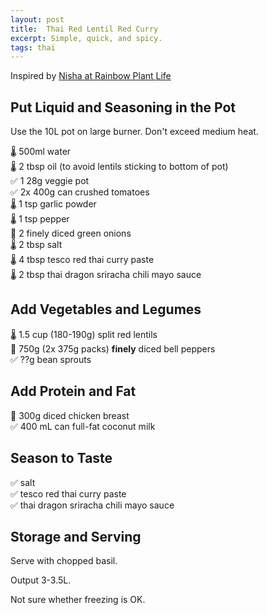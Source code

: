 ```yaml
---
layout: post
title:  Thai Red Lentil Red Curry
excerpt: Simple, quick, and spicy.
tags: thai
---
```

Inspired by [Nisha at Rainbow Plant Life](https://rainbowplantlife.com/vegan-red-lentil-curry/)

## Put Liquid and Seasoning in the Pot
Use the 10L pot on large burner. Don't exceed medium heat.

🌡️ 500ml water  
🌡️ 2 tbsp oil (to avoid lentils sticking to bottom of pot)  
✅ 1 28g veggie pot  
✅ 2x 400g can crushed tomatoes  
🌡️ 1 tsp garlic powder  
🌡️ 1 tsp pepper  
🔪 2 finely diced green onions  
🌡️ 2 tbsp salt  
🌡️ 4 tbsp tesco red thai curry paste  
🌡️ 2 tbsp thai dragon sriracha chili mayo sauce  

## Add Vegetables and Legumes
🌡️ 1.5 cup (180-190g) split red lentils  
🔪 750g (2x 375g packs) **finely** diced bell peppers  
✅ ??g bean sprouts

## Add Protein and Fat
🔪 300g diced chicken breast  
✅ 400 mL can full-fat coconut milk  

## Season to Taste
✅ salt  
✅ tesco red thai curry paste  
✅ thai dragon sriracha chili mayo sauce  

## Storage and Serving

Serve with chopped basil.

Output 3-3.5L.

Not sure whether freezing is OK.
